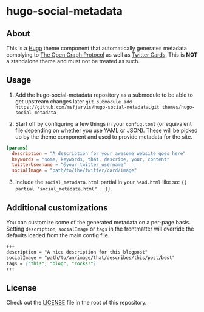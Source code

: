 # hugo-social-metadata

## About

This is a [Hugo](https://gohugo.io) theme component that automatically generates metadata complying to [The Open Graph Protocol](https://ogp.me/) as well as [Twitter Cards](https://developer.twitter.com/en/docs/tweets/optimize-with-cards/guides/getting-started). This is **NOT** a standalone theme and must not be treated as such.

## Usage

1. Add the hugo-social-metadata repository as a submodule to be able to get upstream changes later `git submodule add https://github.com/msfjarvis/hugo-social-metadata.git themes/hugo-social-metadata`

2. Start off by configuring a few things in your `config.toml` (or equivalent file depending on whether you use YAML or JSON). These will be picked up by the theme component and used to provide metadata for the site.

```toml
[params]
  description = "A description for your awesome website goes here"
  keywords = "some, keywords, that, describe, your, content"
  twitterUsername = "@your_twitter_username"
  socialImage = "path/to/the/twitter/card/image"
```

3. Include the `social_metadata.html` partial in your `head.html` like so: `{{ partial "social_metadata.html" . }}`.

## Additional customizations

You can customize some of the generated metadata on a per-page basis. Setting `description`, `socialImage` or `tags` in the frontmatter will override the defaults loaded from the main config file.

```markdown
+++
description = "A nice description for this blogpost"
socialImage = "path/to/an/image/that/describes/this/post/best"
tags = ["this", "blog", "rocks!"]
+++
```

## License

Check out the [LICENSE](/LICENSE) file in the root of this repository.
